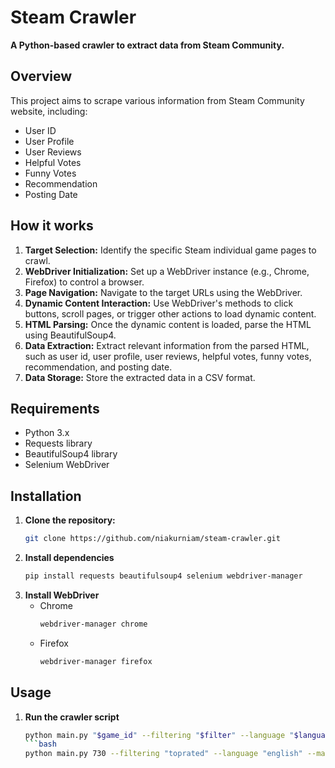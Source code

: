 # Steam Crawler

**A Python-based crawler to extract data from Steam Community.**

## Overview
This project aims to scrape various information from Steam Community website, including:

* User ID
* User Profile
* User Reviews
* Helpful Votes
* Funny Votes
* Recommendation
* Posting Date

## How it works
1. **Target Selection:** Identify the specific Steam individual game pages to crawl.
2. **WebDriver Initialization:** Set up a WebDriver instance (e.g., Chrome, Firefox) to control a browser.
3. **Page Navigation:** Navigate to the target URLs using the WebDriver.
4. **Dynamic Content Interaction:** Use WebDriver's methods to click buttons, scroll pages, or trigger other actions to load dynamic content.
5. **HTML Parsing:** Once the dynamic content is loaded, parse the HTML using BeautifulSoup4.
6. **Data Extraction:** Extract relevant information from the parsed HTML, such as user id, user profile, user reviews, helpful votes, funny votes, recommendation, and posting date.
7. **Data Storage:** Store the extracted data in a CSV format.

## Requirements
* Python 3.x
* Requests library
* BeautifulSoup4 library
* Selenium WebDriver

## Installation
1. **Clone the repository:**
   ```bash
   git clone https://github.com/niakurniam/steam-crawler.git
2. **Install dependencies**
   ```bash
   pip install requests beautifulsoup4 selenium webdriver-manager
3. **Install WebDriver**
   * Chrome
     ```bash
     webdriver-manager chrome
   * Firefox
     ```bash
     webdriver-manager firefox

## Usage
1. **Run the crawler script**
   ```bash
   python main.py "$game_id" --filtering "$filter" --language "$language" --max_reviews "$max_reviews"
   ```bash
   python main.py 730 --filtering "toprated" --language "english" --max_reviews 2000
   
